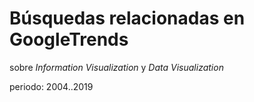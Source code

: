 # Búsquedas relacionadas en GoogleTrends

sobre *Information Visualization* y *Data Visualization*

periodo: 2004..2019
